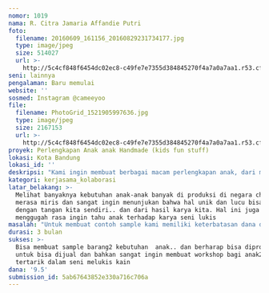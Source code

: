```yaml
---
nomor: 1019
nama: R. Citra Jamaria Affandie Putri
foto:
  filename: 20160609_161156_20160829231734177.jpg
  type: image/jpeg
  size: 514027
  url: >-
    http://5c4cf848f6454dc02ec8-c49fe7e7355d384845270f4a7a0a7aa1.r53.cf2.rackcdn.com/a4b31e77-d6ac-40dc-a56a-86d32b30f715/20160609_161156_20160829231734177.jpg
seni: lainnya
pengalaman: Baru memulai
website: ''
sosmed: Instagram @cameeyoo
file:
  filename: PhotoGrid_1521905997636.jpg
  type: image/jpeg
  size: 2167153
  url: >-
    http://5c4cf848f6454dc02ec8-c49fe7e7355d384845270f4a7a0a7aa1.r53.cf2.rackcdn.com/113a9f42-02c3-4dd0-8afa-7e4018a02168/PhotoGrid_1521905997636.jpg
proyek: Perlengkapan Anak anak Handmade (kids fun stuff)
lokasi: Kota Bandung
lokasi_id: ''
deskripsi: "Kami ingin membuat berbagai macam perlengkapan anak, dari mulai kebutuhan belajar sekolah sampai perlengkapan bermain, termasuk barang2 yang bisa dijadikan souvenir acara khusus\r\n\r\nGambar yang disajikan berupa lukisan yg langsung dibuat tanpa mesin cetak (printing). Gambar akan dibuat satu persatu menggunakan alat lukis secara manual pada media kain."
kategori: kerjasama_kolaborasi
latar_belakang: >-
  Melihat banyaknya kebutuhan anak-anak banyak di produksi di negara china kami
  merasa miris dan sangat ingin menunjukan bahwa hal unik dan lucu bisa dibuat
  dengan tangan kita sendiri.. dan dari hasil karya kita. Hal ini juga akan
  menggugah rasa ingin tahu anak terhadap karya seni lukis
masalah: "Untuk membuat contoh sample kami memiliki keterbatasan dana dalam pembelian bahan baku dan sarana prasarananya..\r\n\r\nSalahsatunya Saat ini kami.menggunakan mesin jahit kecil.. dan kami berharap bisa menggunakan mesin jahit berat (heavy duty) agar bisa menjahit bahan2 tebal."
durasi: 3 bulan
sukses: >-
  Bisa membuat sample barang2 kebutuhan  anak.. dan berharap bisa diproduksi
  untuk bisa dijual dan bahkan sangat ingin membuat workshop bagi anak2 yang
  tertarik dalam seni melukis kain
dana: '9.5'
submission_id: 5ab67643852e330a716c706a
---
```


